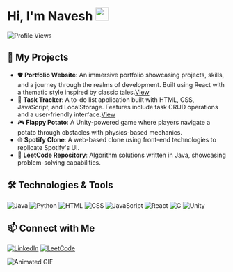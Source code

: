 # Hi, I'm Navesh <img src="https://raw.githubusercontent.com/MartinHeinz/MartinHeinz/master/wave.gif" width="30px"> 

![Profile Views](https://komarev.com/ghpvc/?username=Navesh-J&color=blue)

## 🚀 My Projects

- 🛡️ **Portfolio Website**: An immersive portfolio showcasing projects, skills, and a journey through the realms of development. Built using React with a thematic style inspired by classic tales.[View](https://navesh.vercel.app/)
- 📝 **Task Tracker**: A to-do list application built with HTML, CSS, JavaScript, and LocalStorage. Features include task CRUD operations and a user-friendly interface.[View](https://trackmytasks.netlify.app/)
- 🎮 **Flappy Potato**: A Unity-powered game where players navigate a potato through obstacles with physics-based mechanics.
- 🌐 **Spotify Clone**: A web-based clone using front-end technologies to replicate Spotify's UI.
- 📝 **LeetCode Repository**: Algorithm solutions written in Java, showcasing problem-solving capabilities.


## 🛠️ Technologies & Tools
![Java](https://img.shields.io/badge/-Java-000?style=for-the-badge&logo=java)
![Python](https://img.shields.io/badge/-Python-000?style=for-the-badge&logo=python)
![HTML](https://img.shields.io/badge/-HTML-000?style=for-the-badge&logo=html5)
![CSS](https://img.shields.io/badge/-CSS-000?style=for-the-badge&logo=css3)
![JavaScript](https://img.shields.io/badge/-JavaScript-000?style=for-the-badge&logo=javascript)
![React](https://img.shields.io/badge/-React-000?style=for-the-badge&logo=react)
![C](https://img.shields.io/badge/-C-000?style=for-the-badge&logo=c)
![Unity](https://img.shields.io/badge/-Unity-000?style=for-the-badge&logo=unity)


## 📫 Connect with Me
[![LinkedIn](https://img.shields.io/badge/LinkedIn-blue?style=for-the-badge&logo=linkedin)](https://www.linkedin.com/in/navesh-jaiswal/)
[![LeetCode](https://img.shields.io/badge/-LeetCode-000?style=for-the-badge&logo=leetcode)](https://leetcode.com/u/NaveshJ/)

![Animated GIF](https://media.giphy.com/media/qgQUggAC3Pfv687qPC/giphy.gif)
